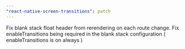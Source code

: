 ```yaml
---
"react-native-screen-transitions": patch
---
```


Fix blank stack float header from rerendering on each route change. Fix enableTransitions being required in the blank stack configuration ( enableTransitions is on always )
